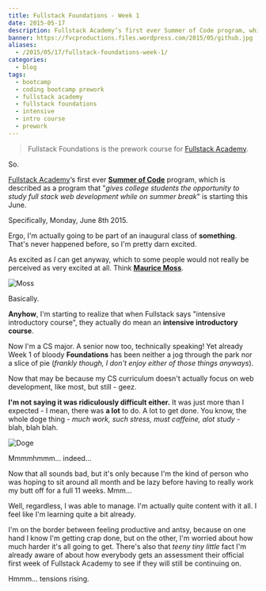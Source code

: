 ```yaml
---
title: Fullstack Foundations - Week 1
date: 2015-05-17
description: Fullstack Academy‘s first ever Summer of Code program, which is described as a program that "gives college students the opportunity to study fullstack web development while on summer break" is starting this June. Specifically, Monday, June 8th 2015.
banner: https://fvcproductions.files.wordpress.com/2015/05/github.jpg
aliases:
  - /2015/05/17/fullstack-foundations-week-1/
categories:
  - blog
tags:
  - bootcamp
  - coding bootcamp prework
  - fullstack academy
  - fullstack foundations
  - intensive
  - intro course
  - prework
---
```


> Fullstack Foundations is the prework course for [Fullstack Academy](https://fullstackacademy.com 'Fullstack Academy').

So.

[Fullstack Academy](https://fullstackacademy.com 'Fullstack Academy')‘s first ever **[Summer of Code](https://www.fullstackacademy.com/summer-of-code 'Summer of Code')** program, which is described as a program that "_gives college students the opportunity to study full stack web development while on summer break_" is starting this June.

Specifically, Monday, June 8th 2015.

Ergo, I'm actually going to be part of an inaugural class of **something**. That's never happened before, so I'm pretty darn excited.

As excited as _I_ can get anyway, which to some people would not really be perceived as very excited at all. Think **[Maurice Moss](https://theitcrowd.wikia.com/wiki/Maurice_Moss 'Maurice Moss')**.

![Moss](https://media.tumblr.com/tumblr_lib9372zdW1qglrwm.png)

Basically.

**Anyhow**, I'm starting to realize that when Fullstack says "intensive introductory course", they actually do mean an **intensive introductory course**.

Now I'm a CS major. A senior now too, technically speaking! Yet already Week 1 of bloody **Foundations** has been neither a jog through the park nor a slice of pie (_frankly though, I don't enjoy either of those things anyways_).

Now that may be because my CS curriculum doesn't actually focus on web development, like most, but still - geez.

**I'm not saying it was ridiculously difficult either.** It was just more than I expected - I mean, there was **a lot** to do. A lot to get done. You know, the whole doge thing - _much work, such stress, must caffeine, alot study_ - blah, blah blah.

![Doge](https://s-media-cache-ak0.pinimg.com/736x/a1/19/9e/a1199e56544b00b716791a54bb503e16.jpg)

Mmmmhmmm... indeed...

Now that all sounds bad, but it's only because I'm the kind of person who was hoping to sit around all month and be lazy before having to really work my butt off for a full 11 weeks. Mmm...

Well, regardless, I was able to manage. I'm actually quite content with it all. I feel like I'm learning quite a bit already.

I'm on the border between feeling productive and antsy, because on one hand I know I'm getting crap done, but on the other, I'm worried about how much harder it's all going to get. There's also that _teeny tiny little_ fact I'm already aware of about how everybody gets an assessment their official first week of Fullstack Academy to see if they will still be continuing on.

Hmmm... tensions rising.

